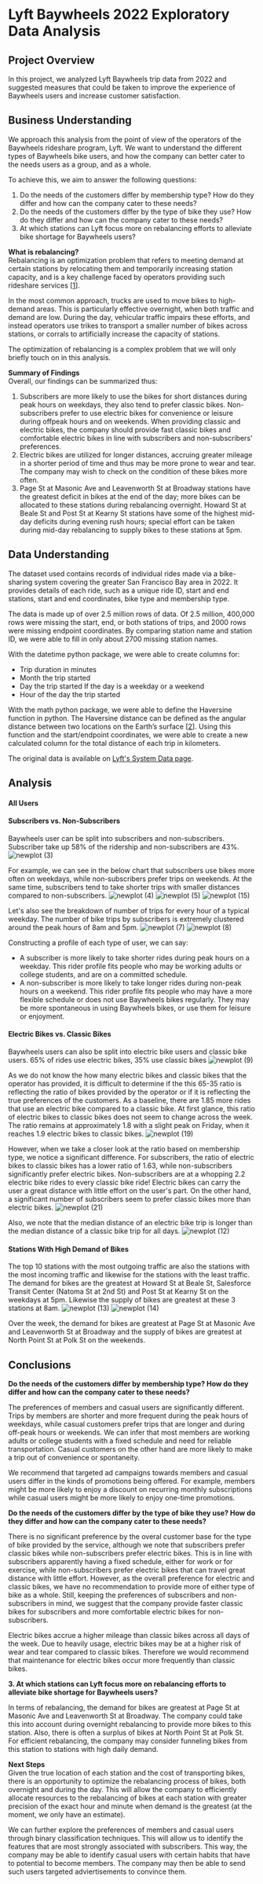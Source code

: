 # Lyft Baywheels 2022 Exploratory Data Analysis 

## Project Overview
In this project, we analyzed Lyft Baywheels trip data from 2022 and suggested measures that could be taken to improve the experience of Baywheels users and increase customer satisfaction.

## Business Understanding
We approach this analysis from the point of view of the operators of the Baywheels rideshare program, Lyft. We want to understand the different types of Baywheels bike users, and how the company can better cater to the needs users as a group, and as a whole.

To achieve this, we aim to answer the following questions:
1. Do the needs of the customers differ by membership type? How do they differ and how can the company cater to these needs?
2. Do the needs of the customers differ by the type of bike they use? How do they differ and how can the company cater to these needs?
3. At which stations can Lyft focus more on rebalancing efforts to alleviate bike shortage for Baywheels users?

**What is rebalancing?** \
Rebalancing is an optimization problem that refers to meeting demand at certain stations by relocating them and temporarily increasing station capacity, and is a key challenge faced by operators providing such rideshare services [[1](https://people.orie.cornell.edu/shane/pubs/BSOvernight.pdf)].  

In the most common approach, trucks are used to move bikes to high-demand areas. This is particularly effective overnight, when both traffic and demand are low. During the day, vehicular traffic impairs these
efforts, and instead operators use trikes to transport a smaller number of bikes across stations, or corrals to artificially increase the capacity of stations.

The optimization of rebalancing is a complex problem that we will only briefly touch on in this analysis.

**Summary of Findings** \
Overall, our findings can be summarized thus:
1. Subscribers are more likely to use the bikes for short distances during peak hours on weekdays, they also tend to prefer classic bikes. Non-subscribers prefer to use electric bikes for convenience or leisure during offpeak hours and on weekends. When providing classic and electric bikes, the company should provide fast classic bikes and comfortable electric bikes in line with subscribers and non-subscribers' preferences.
2. Electric bikes are utilized for longer distances, accruing greater mileage in a shorter period of time and thus may be more prone to wear and tear. The company may wish to check on the condition of these bikes more often.
3. Page St at Masonic Ave and Leavenworth St at Broadway stations have the greatest deficit in bikes at the end of the day; more bikes can be allocated to these stations during rebalancing overnight. Howard St at Beale St and Post St at Kearny St stations have some of the highest mid-day deficits during evening rush hours; special effort can be taken during mid-day rebalancing to supply bikes to these stations at 5pm.


## Data Understanding
The dataset used contains records of individual rides made via a bike-sharing system covering the greater San Francisco Bay area in 2022. It provides details of each ride, such as a unique ride ID, start and end stations, start and end coordinates, bike type and membership type.

The data is made up of over 2.5 million rows of data. Of 2.5 million, 400,000 rows were missing the start, end, or both stations of trips, and 2000 rows were missing endpoint coordinates. By comparing station name and station ID, we were able to fill in only about 2700 missing station names. 

With the datetime python package, we were able to create columns for:
- Trip duration in minutes
- Month the trip started
- Day the trip started
  If the day is a weekday or a weekend
- Hour of the day the trip started

With the math python package, we were able to define the Haversine function in python. The Haversine distance can be defined as the angular distance between two locations on the Earth’s surface [[2](https://towardsdatascience.com/calculating-distance-between-two-geolocations-in-python-26ad3afe287b)]. Using this function and the start/endpoint coordinates, we were able to create a new calculated column for the total distance of each trip in kilometers.

The original data is available on [Lyft's System Data page](https://www.lyft.com/bikes/bay-wheels/system-data).

## Analysis
#### All Users


#### Subscribers vs. Non-Subscribers
Baywheels user can be split into subscribers and non-subscribers. Subscriber take up 58% of the ridership and non-subscribers are 43%.
![newplot (3)](https://github.com/kuehbiko/01-Portfolio-Projects/assets/88494428/624d4f0a-8c05-47d1-ae7c-611f67efaac1)


For example, we can see in the below chart that subscribers use bikes more often on weekdays, while non-subscribers prefer trips on weekends. At the same time, subscribers tend to take shorter trips with smaller distances compared to non-subscribers. 
![newplot (4)](https://github.com/kuehbiko/01-Portfolio-Projects/assets/88494428/afb0baf1-43ff-46d3-8e75-6fbf29ec22df)
![newplot (5)](https://github.com/kuehbiko/01-Portfolio-Projects/assets/88494428/6d9c2a18-204a-4e1e-bd6f-49c59aa1b2c5)
![newplot (15)](https://github.com/kuehbiko/01-Portfolio-Projects/assets/88494428/01357715-103a-4eb6-9165-bb9cae7b7c64)


Let's also see the breakdown of number of trips for every hour of a typical weekday. The number of bike trips by subscribers is extremely clustered around the peak hours of 8am and 5pm.
![newplot (7)](https://github.com/kuehbiko/01-Portfolio-Projects/assets/88494428/79669de9-8692-46e5-b643-0ddbab1a2f28)
![newplot (8)](https://github.com/kuehbiko/01-Portfolio-Projects/assets/88494428/4fae0727-294a-4707-911d-e70f22bf6dfc)

Constructing a profile of each type of user, we can say:
- A subscriber is more likely to take shorter rides during peak hours on a weekday. This rider profile fits people who may be working adults or college students, and are on a committed schedule.
- A non-subscriber is more likely to take longer rides during non-peak hours on a weekend. This rider profile fits people who may have a more flexible schedule or does not use Baywheels bikes regularly. They may be more spontaneous in using Baywheels bikes, or use them for leisure or enjoyment.


#### Electric Bikes vs. Classic Bikes
Baywheels users can also be split into electric bike users and classic bike users. 65% of rides use electric bikes, 35% use classic bikes
![newplot (9)](https://github.com/kuehbiko/01-Portfolio-Projects/assets/88494428/e2bb7c00-3350-4a0e-b75d-79b11894adbf)

As we do not know the how many electric bikes and classic bikes that the operator has provided, it is difficult to determine if the this 65-35 ratio is reflecting the ratio of bikes provided by the operator or if it is reflecting the true preferences of the customers. As a baseline, there are 1.85 more rides that use an electric bike compared to a classic bike. 
At first glance, this ratio of electric bikes to classic bikes does not seem to change across the week. The ratio remains at approximately 1.8 with a slight peak on Friday, when it reaches 1.9 electric bikes to classic bikes.
![newplot (19)](https://github.com/kuehbiko/01-Portfolio-Projects/assets/88494428/57f66fe5-c5ae-4d02-9578-5146e334ac4b)

However, when we take a closer look at the ratio based on membership type, we notice a significant difference. For subscribers, the ratio of electric bikes to classic bikes has a lower ratio of 1.63, while non-subscribers significantly prefer electric bikes. Non-subscribers are at a whopping 2.2 electric bike rides to every classic bike ride! Electric bikes can carry the user a great distance with little effort on the user's part. On the other hand, a significant number of subscribers seem to prefer classic bikes more than electric bikes. 
![newplot (21)](https://github.com/kuehbiko/01-Portfolio-Projects/assets/88494428/7dfac7c0-5311-41f4-918c-ffe78c62f5d3)

Also, we note that the median distance of an electric bike trip is longer than the median distance of a classic bike trip for all days.
![newplot (12)](https://github.com/kuehbiko/01-Portfolio-Projects/assets/88494428/7bcf4756-808d-492d-962c-6fe4d9496534) 

#### Stations With High Demand of Bikes
The top 10 stations with the most outgoing traffic are also the stations with the most incoming traffic and likewise for the stations with the least traffic. The demand for bikes are the greatest at Howard St at Beale St, Salesforce Transit Center (Natoma St at 2nd St) and Post St at Kearny St on the weekdays at 5pm. Likewise the supply of bikes are greatest at these 3 stations at 8am.
![newplot (13)](https://github.com/kuehbiko/01-Portfolio-Projects/assets/88494428/eb5b1636-835e-4ebf-b125-1c8fe1b7322d)
![newplot (14)](https://github.com/kuehbiko/01-Portfolio-Projects/assets/88494428/6211df6f-08fc-4e31-a5bc-4c0f3448d6b8)

Over the week, the demand for bikes are greatest at Page St at Masonic Ave and Leavenworth St at Broadway and the supply of bikes are greatest at North Point St at Polk St on the weekends.


## Conclusions
**Do the needs of the customers differ by membership type? How do they differ and how can the company cater to these needs?**

The preferences of members and casual users are significantly different. Trips by members are shorter and more frequent during the peak hours of weekdays, while casual customers prefer trips that are longer and during off-peak hours or weekends. We can infer that most members are working adults or college students with a fixed schedule and need for reliable transportation. Casual customers on the other hand are more likely to make a trip out of convenience or spontaneity. 

We recommend that targeted ad campaigns towards members and casual users differ in the kinds of promotions being offered. For example, members might be more likely to enjoy a discount on recurring monthly subscriptions while casual users might be more likely to enjoy one-time promotions. 

**Do the needs of the customers differ by the type of bike they use? How do they differ and how can the company cater to these needs?**

There is no significant preference by the overal customer base for the type of bike provided by the service, although we note that subscribers prefer classic bikes while non-subscribers prefer electric bikes. This is in line with subscribers apparently having a fixed schedule, either for work or for exercise, while non-subscribers prefer electric bikes that can travel great distance with little effort. However, as the overall preference for electric and classic bikes, we have no recommendation to provide more of either type of bike as a whole. Still, keeping the preferences of subscribers and non-subscribers in mind, we suggest that the company provide faster classic bikes for subscribers and more comfortable electric bikes for non-subscribers.

Electric bikes accrue a higher mileage than classic bikes across all days of the week. Due to heavily usage, electric bikes may be at a higher risk of wear and tear compared to classic bikes. Therefore we would recommend that maintenance for electric bikes occur more frequently than classic bikes.

**3. At which stations can Lyft focus more on rebalancing efforts to alleviate bike shortage for Baywheels users?**

In terms of rebalancing, the demand for bikes are greatest at Page St at Masonic Ave and Leavenworth St at Broadway. The company could take this into account during overnight rebalancing to provide more bikes to this station. Also, there is often a surplus of bikes at North Point St at Polk St. For efficient rebalancing, the company may consider funneling bikes from this station to stations with high daily demand.

**Next Steps** \
Given the true location of each station and the cost of transporting bikes, there is an opportunity to optimize the rebalancing process of bikes, both overnight and during the day. This will allow the company to efficiently allocate resources to the rebalancing of bikes at each station with greater precision of the exact hour and minute when demand is the greatest (at the moment, we only have an estimate).

We can further explore the preferences of members and casual users through binary classification techniques. This will allow us to identify the features that are most strongly associated with subscribers. This way, the company may be able to identify casual users with certain habits that have to potential to become members. The company may then be able to send such users targeted adviertisements to convince them.
